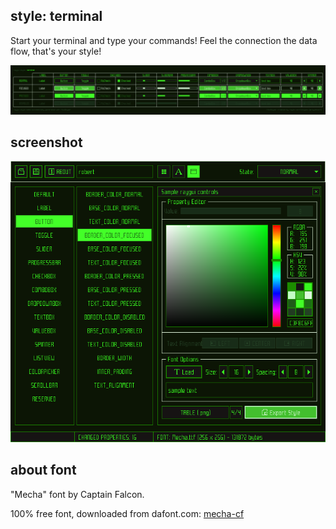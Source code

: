 style: terminal
----------------
Start your terminal and type your commands! Feel the connection the data flow, that's your style!

![terminal style table](style_table.png)

screenshot
-----------

![terminal style screen](screenshot.png)

about font
-----------
"Mecha" font by Captain Falcon.

100% free font, downloaded from dafont.com: [mecha-cf](https://www.dafont.com/mecha-cf.font)

